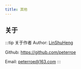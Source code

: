 ```yaml
---
title: 其他
---
```


## 关于 

:::tip 关于作者
Author: [LinShuHeng](https://peterroe.icu)

Github: <https://github.com/peterroe>

Email: <peterroe@163.com>
:::
